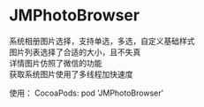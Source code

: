 # JMPhotoBrowser
系统相册图片选择，支持单选，多选，自定义基础样式  
图片列表选择了合适的大小，且不失真  
详情图片仿照了微信的功能  
获取系统图片使用了多线程加快速度  


使用：
CocoaPods: pod 'JMPhotoBrowser'  
